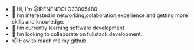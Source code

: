 - 👋 Hi, I’m @IRENENDOLO33005480
- 👀 I’m interested in networking,colaboration,experience and getting more skills and knowledge.
- 🌱 I’m currently learning software development
- 💞️ I’m looking to collaborate on fullstack development.
- 📫 How to reach me my github

<!---
IRENENDOLO33005480/IRENENDOLO33005480 is a ✨ special ✨ repository because its `README.md` (this file) appears on your GitHub profile.
You can click the Preview link to take a look at your changes.
--->
